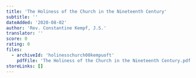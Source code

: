 ```yaml
---
title: 'The Holiness of the Church in the Nineteenth Century'
subtitle: ''
dateAdded: '2020-08-02'
author: 'Rev. Constantine Kempf, J.S.'
translator: ''
score: 0
rating: 0
files:
  - archiveId: 'holinesschurch00kempuoft'
    pdfFile: 'The Holiness of the Church in the Nineteenth Century.pdf'
storeLinks: []
---
```



